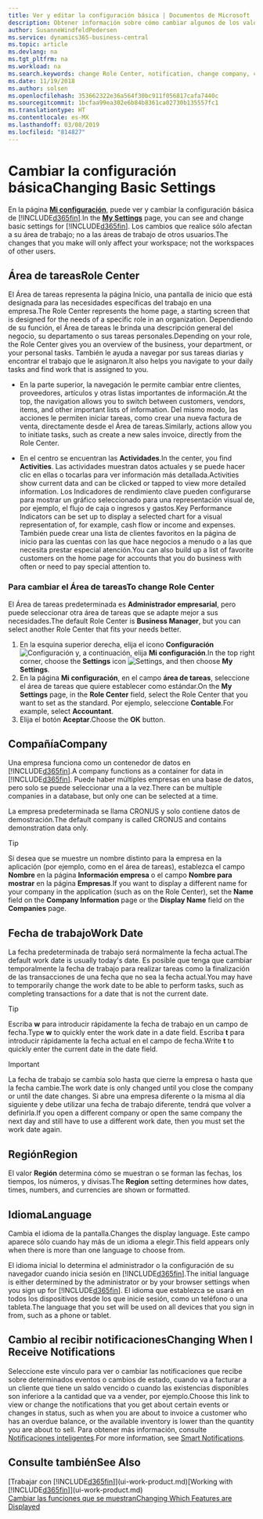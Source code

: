 ```yaml
---
title: Ver y editar la configuración básica | Documentos de Microsoft
description: Obtener información sobre cómo cambiar algunos de los valores básicos, por ejemplo, el área de tareas, la empresa o la fecha de trabajo.
author: SusanneWindfeldPedersen
ms.service: dynamics365-business-central
ms.topic: article
ms.devlang: na
ms.tgt_pltfrm: na
ms.workload: na
ms.search.keywords: change Role Center, notification, change company, change work date
ms.date: 11/19/2018
ms.author: solsen
ms.openlocfilehash: 353662322e36a564f30bc911f056817cafa7440c
ms.sourcegitcommit: 1bcfaa99ea302e6b84b8361ca02730b135557fc1
ms.translationtype: HT
ms.contentlocale: es-MX
ms.lasthandoff: 03/08/2019
ms.locfileid: "814827"
---
```

# <a name="changing-basic-settings"></a><span data-ttu-id="7e5a6-103">Cambiar la configuración básica</span><span class="sxs-lookup"><span data-stu-id="7e5a6-103">Changing Basic Settings</span></span>
<span data-ttu-id="7e5a6-104">En la página [**Mi configuración**](https://businesscentral.dynamics.com?page=9176 "Vaya directamente a la página de configuración en Business Central"), puede ver y cambiar la configuración básica de [!INCLUDE[d365fin](includes/d365fin_md.md)].</span><span class="sxs-lookup"><span data-stu-id="7e5a6-104">In the [**My Settings**](https://businesscentral.dynamics.com?page=9176 "Go directly to your user settings page in Business Central") page, you can see and change basic settings for [!INCLUDE[d365fin](includes/d365fin_md.md)].</span></span> <span data-ttu-id="7e5a6-105">Los cambios que realice sólo afectan a su área de trabajo; no a las áreas de trabajo de otros usuarios.</span><span class="sxs-lookup"><span data-stu-id="7e5a6-105">The changes that you make will only affect your workspace; not the workspaces of other users.</span></span>  

## <a name="role-center"></a> <span data-ttu-id="7e5a6-106">Área de tareas</span><span class="sxs-lookup"><span data-stu-id="7e5a6-106">Role Center</span></span>
<span data-ttu-id="7e5a6-107">El Área de tareas representa la página Inicio, una pantalla de inicio que está designada para las necesidades específicas del trabajo en una empresa.</span><span class="sxs-lookup"><span data-stu-id="7e5a6-107">The Role Center represents the home page, a starting screen that is designed for the needs of a specific role in an organization.</span></span> <span data-ttu-id="7e5a6-108">Dependiendo de su función, el Área de tareas le brinda una descripción general del negocio, su departamento o sus tareas personales.</span><span class="sxs-lookup"><span data-stu-id="7e5a6-108">Depending on your role, the Role Center gives you an overview of the business, your department, or your personal tasks.</span></span> <span data-ttu-id="7e5a6-109">También le ayuda a navegar por sus tareas diarias y encontrar el trabajo que le asignaron.</span><span class="sxs-lookup"><span data-stu-id="7e5a6-109">It also helps you navigate to your daily tasks and find work that is assigned to you.</span></span>

-   <span data-ttu-id="7e5a6-110">En la parte superior, la navegación le permite cambiar entre clientes, proveedores, artículos y otras listas importantes de información.</span><span class="sxs-lookup"><span data-stu-id="7e5a6-110">At the top, the navigation allows you to switch between customers, vendors, items, and other important lists of information.</span></span> <span data-ttu-id="7e5a6-111">Del mismo modo, las acciones le permiten iniciar tareas, como crear una nueva factura de venta, directamente desde el Área de tareas.</span><span class="sxs-lookup"><span data-stu-id="7e5a6-111">Similarly, actions allow you to initiate tasks, such as create a new sales invoice, directly from the Role Center.</span></span>

-   <span data-ttu-id="7e5a6-112">En el centro se encuentran las **Actividades**.</span><span class="sxs-lookup"><span data-stu-id="7e5a6-112">In the center, you find **Activities**.</span></span> <span data-ttu-id="7e5a6-113">Las actividades muestran datos actuales y se puede hacer clic en ellas o tocarlas para ver información más detallada.</span><span class="sxs-lookup"><span data-stu-id="7e5a6-113">Activities show current data and can be clicked or tapped to view more detailed information.</span></span> <span data-ttu-id="7e5a6-114">Los Indicadores de rendimiento clave pueden configurarse para mostrar un gráfico seleccionado para una representación visual de, por ejemplo, el flujo de caja o ingresos y gastos.</span><span class="sxs-lookup"><span data-stu-id="7e5a6-114">Key Performance Indicators can be set up to display a selected chart for a visual representation of, for example, cash flow or income and expenses.</span></span> <span data-ttu-id="7e5a6-115">También puede crear una lista de clientes favoritos en la página de inicio para las cuentas con las que hace negocios a menudo o a las que necesita prestar especial atención.</span><span class="sxs-lookup"><span data-stu-id="7e5a6-115">You can also build up a list of favorite customers on the home page for accounts that you do business with often or need to pay special attention to.</span></span>

### <a name="to-change-role-center"></a><span data-ttu-id="7e5a6-116">Para cambiar el Área de tareas</span><span class="sxs-lookup"><span data-stu-id="7e5a6-116">To change Role Center</span></span>
<span data-ttu-id="7e5a6-117">El Área de tareas predeterminada es **Administrador empresarial**, pero puede seleccionar otra área de tareas que se adapte mejor a sus necesidades.</span><span class="sxs-lookup"><span data-stu-id="7e5a6-117">The default Role Center is **Business Manager**, but you can select another Role Center that fits your needs better.</span></span>
1. <span data-ttu-id="7e5a6-118">En la esquina superior derecha, elija el icono **Configuración** ![Configuración](media/ui-experience/settings_icon_small.png "Icono Configuración para el área de trabajo") y, a continuación, elija **Mi configuración**.</span><span class="sxs-lookup"><span data-stu-id="7e5a6-118">In the top right corner, choose the **Settings** icon ![Settings](media/ui-experience/settings_icon_small.png "Settings icon for role center"), and then choose **My Settings**.</span></span>
2. <span data-ttu-id="7e5a6-119">En la página **Mi configuración**, en el campo **área de tareas**, seleccione el área de tareas que quiere establecer como estándar.</span><span class="sxs-lookup"><span data-stu-id="7e5a6-119">On the **My Settings** page, in the **Role Center** field, select the Role Center that you want to set as the standard.</span></span> <span data-ttu-id="7e5a6-120">Por ejemplo, seleccione **Contable**.</span><span class="sxs-lookup"><span data-stu-id="7e5a6-120">For example, select **Accountant**.</span></span>
3. <span data-ttu-id="7e5a6-121">Elija el botón **Aceptar**.</span><span class="sxs-lookup"><span data-stu-id="7e5a6-121">Choose the **OK** button.</span></span>

## <a name="company"></a><span data-ttu-id="7e5a6-122">Compañía</span><span class="sxs-lookup"><span data-stu-id="7e5a6-122">Company</span></span>
<span data-ttu-id="7e5a6-123">Una empresa funciona como un contenedor de datos en [!INCLUDE[d365fin](includes/d365fin_md.md)].</span><span class="sxs-lookup"><span data-stu-id="7e5a6-123">A company functions as a container for data in [!INCLUDE[d365fin](includes/d365fin_md.md)].</span></span> <span data-ttu-id="7e5a6-124">Puede haber múltiples empresas en una base de datos, pero solo se puede seleccionar una a la vez.</span><span class="sxs-lookup"><span data-stu-id="7e5a6-124">There can be multiple companies in a database, but only one can be selected at a time.</span></span>

<span data-ttu-id="7e5a6-125">La empresa predeterminada se llama CRONUS y solo contiene datos de demostración.</span><span class="sxs-lookup"><span data-stu-id="7e5a6-125">The default company is called CRONUS and contains demonstration data only.</span></span>

> [!TIP]  
>   <span data-ttu-id="7e5a6-126">Si desea que se muestre un nombre distinto para la empresa en la aplicación (por ejemplo, como en el área de tareas), establezca el campo **Nombre** en la página **Información empresa** o el campo **Nombre para mostrar** en la página **Empresas**.</span><span class="sxs-lookup"><span data-stu-id="7e5a6-126">If you want to display a different name for your company in the application (such as on the Role Center), set the **Name** field on the **Company Information** page or the **Display Name** field on the **Companies** page.</span></span>  

## <a name="work-date"></a><span data-ttu-id="7e5a6-127">Fecha de trabajo</span><span class="sxs-lookup"><span data-stu-id="7e5a6-127">Work Date</span></span>
<span data-ttu-id="7e5a6-128">La fecha predeterminada de trabajo será normalmente la fecha actual.</span><span class="sxs-lookup"><span data-stu-id="7e5a6-128">The default work date is usually today's date.</span></span> <span data-ttu-id="7e5a6-129">Es posible que tenga que cambiar temporalmente la fecha de trabajo para realizar tareas como la finalización de las transacciones de una fecha que no sea la fecha actual.</span><span class="sxs-lookup"><span data-stu-id="7e5a6-129">You may have to temporarily change the work date to be able to perform tasks, such as completing transactions for a date that is not the current date.</span></span>

> [!TIP]  
>   <span data-ttu-id="7e5a6-130">Escriba **w** para introducir rápidamente la fecha de trabajo en un campo de fecha.</span><span class="sxs-lookup"><span data-stu-id="7e5a6-130">Type **w** to quickly enter the work date in a date field.</span></span> <span data-ttu-id="7e5a6-131">Escriba **t** para introducir rápidamente la fecha actual en el campo de fecha.</span><span class="sxs-lookup"><span data-stu-id="7e5a6-131">Write **t** to quickly enter the current date in the date field.</span></span>

> [!IMPORTANT]  
>   <span data-ttu-id="7e5a6-132">La fecha de trabajo se cambia solo hasta que cierre la empresa o hasta que la fecha cambie.</span><span class="sxs-lookup"><span data-stu-id="7e5a6-132">The work date is only changed until you close the company or until the date changes.</span></span> <span data-ttu-id="7e5a6-133">Si abre una empresa diferente o la misma al día siguiente y debe utilizar una fecha de trabajo diferente, tendrá que volver a definirla.</span><span class="sxs-lookup"><span data-stu-id="7e5a6-133">If you open a different company or open the same company the next day and still have to use a different work date, then you must set the work date again.</span></span>

## <a name="region"></a> <span data-ttu-id="7e5a6-134">Región</span><span class="sxs-lookup"><span data-stu-id="7e5a6-134">Region</span></span>
<span data-ttu-id="7e5a6-135">El valor **Región** determina cómo se muestran o se forman las fechas, los tiempos, los números, y divisas.</span><span class="sxs-lookup"><span data-stu-id="7e5a6-135">The **Region** setting determines how dates, times, numbers, and currencies are shown or formatted.</span></span>   


## <a name="language"></a> <span data-ttu-id="7e5a6-136">Idioma</span><span class="sxs-lookup"><span data-stu-id="7e5a6-136">Language</span></span>
<span data-ttu-id="7e5a6-137">Cambia el idioma de la pantalla.</span><span class="sxs-lookup"><span data-stu-id="7e5a6-137">Changes the display language.</span></span> <span data-ttu-id="7e5a6-138">Este campo aparece sólo cuando hay más de un idioma a elegir.</span><span class="sxs-lookup"><span data-stu-id="7e5a6-138">This field appears only when there is more than one language to choose from.</span></span> 

<span data-ttu-id="7e5a6-139">El idioma inicial lo determina el administrador o la configuración de su navegador cuando inicia sesión en [!INCLUDE[d365fin](includes/d365fin_md.md)].</span><span class="sxs-lookup"><span data-stu-id="7e5a6-139">The initial language is either determined by the administrator or by your browser settings when you sign up for [!INCLUDE[d365fin](includes/d365fin_md.md)].</span></span> <span data-ttu-id="7e5a6-140">El idioma que establezca se usará en todos los dispositivos desde los que inicie sesión, como un teléfono o una tableta.</span><span class="sxs-lookup"><span data-stu-id="7e5a6-140">The language that you set will be used on all devices that you sign in from, such as a phone or tablet.</span></span>

## <a name="changing-when-i-receive-notifications"></a><span data-ttu-id="7e5a6-141">Cambio al recibir notificaciones</span><span class="sxs-lookup"><span data-stu-id="7e5a6-141">Changing When I Receive Notifications</span></span>
<span data-ttu-id="7e5a6-142">Seleccione este vínculo para ver o cambiar las notificaciones que recibe sobre determinados eventos o cambios de estado, cuando va a facturar a un cliente que tiene un saldo vencido o cuando las existencias disponibles son inferiore a la cantidad que va a vender, por ejemplo.</span><span class="sxs-lookup"><span data-stu-id="7e5a6-142">Choose this link to view or change the notifications that you get about certain events or changes in status, such as when you are about to invoice a customer who has an overdue balance, or the available inventory is lower than the quantity you are about to sell.</span></span> <span data-ttu-id="7e5a6-143">Para obtener más información, consulte [Notificaciones inteligentes](ui-smart-notifications.md).</span><span class="sxs-lookup"><span data-stu-id="7e5a6-143">For more information, see [Smart Notifications](ui-smart-notifications.md).</span></span>

## <a name="see-also"></a><span data-ttu-id="7e5a6-144">Consulte también</span><span class="sxs-lookup"><span data-stu-id="7e5a6-144">See Also</span></span>
<span data-ttu-id="7e5a6-145">[Trabajar con [!INCLUDE[d365fin](includes/d365fin_md.md)]](ui-work-product.md)</span><span class="sxs-lookup"><span data-stu-id="7e5a6-145">[Working with [!INCLUDE[d365fin](includes/d365fin_md.md)]](ui-work-product.md)</span></span>  
[<span data-ttu-id="7e5a6-146">Cambiar las funciones que se muestran</span><span class="sxs-lookup"><span data-stu-id="7e5a6-146">Changing Which Features are Displayed</span></span>](ui-experiences.md)  
